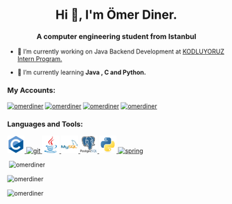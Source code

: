 <h1 align="center">Hi 👋, I'm Ömer Diner.</h1>
<h3 align="center">A computer engineering student from Istanbul</h3>

- 🔭 I’m currently working on Java Backend Development at [KODLUYORUZ Intern Program.](https://github.com/omerdiner/kodluyoruz)

- 🌱 I’m currently learning **Java , C and Python.**

<h3 align="left">My Accounts:</h3>
<p align="left">

<a href="https://www.linkedin.com/in/omer-diner/" target="blank"><img align="center" src="https://www.svgrepo.com/show/144030/linkedin-square-logo.svg" alt="omerdiner" height="30" width="40" /></a>
<a href="https://www.hackerrank.com/omerDiner" target="blank"><img align="center" src="https://raw.githubusercontent.com/rahuldkjain/github-profile-readme-generator/master/src/images/icons/Social/hackerrank.svg" alt="omerdiner" height="30" width="40" /></a>
<a href="https://www.leetcode.com/omerdiner" target="blank"><img align="center" src="https://raw.githubusercontent.com/rahuldkjain/github-profile-readme-generator/master/src/images/icons/Social/leet-code.svg" alt="omerdiner" height="30" width="40" /></a>
 <a href="https://www.codewars.com/users/omrdnr" target="blank"><img align="center" src="https://assets-global.website-files.com/62462834c60df92621c6b5be/62462c29f3165b55ea6255ea_light-text-logo-vertical.svg" alt="omerdiner" height="30" width="40" /></a>

</p>
<h3 align="left">Languages and Tools:</h3>
<p align="left"> <a href="https://www.cprogramming.com/" target="_blank" rel="noreferrer"> <img src="https://raw.githubusercontent.com/devicons/devicon/master/icons/c/c-original.svg" alt="c" width="40" height="40"/> </a> <a href="https://git-scm.com/" target="_blank" rel="noreferrer"> <img src="https://www.vectorlogo.zone/logos/git-scm/git-scm-icon.svg" alt="git" width="40" height="40"/> </a> <a href="https://www.java.com" target="_blank" rel="noreferrer"> <img src="https://raw.githubusercontent.com/devicons/devicon/master/icons/java/java-original.svg" alt="java" width="40" height="40"/> </a> <a href="https://www.mysql.com/" target="_blank" rel="noreferrer"> <img src="https://raw.githubusercontent.com/devicons/devicon/master/icons/mysql/mysql-original-wordmark.svg" alt="mysql" width="40" height="40"/> </a> <a href="https://www.postgresql.org" target="_blank" rel="noreferrer"> <img src="https://raw.githubusercontent.com/devicons/devicon/master/icons/postgresql/postgresql-original-wordmark.svg" alt="postgresql" width="40" height="40"/> </a> <a href="https://www.python.org" target="_blank" rel="noreferrer"> <img src="https://raw.githubusercontent.com/devicons/devicon/master/icons/python/python-original.svg" alt="python" width="40" height="40"/> </a> <a href="https://spring.io/" target="_blank" rel="noreferrer"> <img src="https://www.vectorlogo.zone/logos/springio/springio-icon.svg" alt="spring" width="40" height="40"/> </a> </p>



<p>&nbsp;<img align="center" src="https://github-readme-stats.vercel.app/api?username=omerdiner&show_icons=true&locale=en" alt="omerdiner" /></p>
<p><img align="center" src="https://github-readme-streak-stats.herokuapp.com/?user=omerdiner&" alt="omerdiner" /></p>
<p><img align="center" src="https://github-readme-stats.vercel.app/api/top-langs/?username=omerdiner" alt="omerdiner" /></p>

